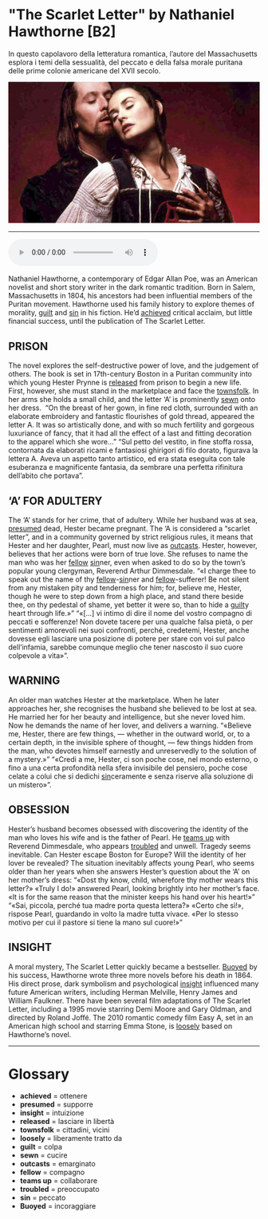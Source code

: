 # "The Scarlet Letter" by Nathaniel Hawthorne   [B2]

In questo capolavoro della letteratura romantica, l’autore del Massachusetts esplora i temi della sessualità, del peccato e della falsa morale puritana delle prime colonie americane del XVII secolo.

![](The%20Scarlet%20Letter%20by%20Nathaniel%20Hawthorne.jpg)

--------------

<div>
<audio controls autoplay>
    <source src="https:/raw.githubusercontent.com/dartie/speakup/2023-12/The%20Scarlet%20Letter%20by%20Nathaniel%20Hawthorne.mp3" type="audio/mpeg">
</audio>
</div>


Nathaniel Hawthorne, a contemporary of Edgar Allan Poe, was an American novelist and short story writer in the dark romantic tradition. Born in Salem, Massachusetts in 1804, his ancestors had been influential members of the Puritan movement. Hawthorne used his family history to explore themes of morality, [guilt](## "colpa") and [sin](## "peccato") in his fiction. He’d [achieved](## "ottenere") critical acclaim, but little financial success, until the publication of The Scarlet Letter.

## PRISON
The novel explores the self-destructive power of love, and the judgement of others. The book is set in 17th-century Boston in a Puritan community into which young Hester Prynne is [released](## "lasciare in libertà") from prison to begin a new life. First, however, she must stand in the marketplace and face the [townsfolk](## "cittadini, vicini"). In her arms she holds a small child, and the letter ‘A’ is prominently [sewn](## "cucire") onto her dress. 
“On the breast of her gown, in fine red cloth, surrounded with an elaborate embroidery and fantastic flourishes of gold thread, appeared the letter A. It was so artistically done, and with so much fertility and gorgeous luxuriance of fancy, that it had all the effect of a last and fitting decoration to the apparel which she wore...”
“Sul petto del vestito, in fine stoffa rossa, contornata da elaborati ricami e fantasiosi ghirigori di filo dorato, figurava la lettera A. Aveva un aspetto tanto artistico, ed era stata eseguita con tale esuberanza e magnificente fantasia, da sembrare una perfetta rifinitura dell’abito che portava”.

## ‘A’ FOR ADULTERY
The ‘A’ stands for her crime, that of adultery. While her husband was at sea, [presumed](## "supporre") dead, Hester became pregnant. The ‘A is considered a “scarlet letter”, and in a community governed by strict religious rules, it means that Hester and her daughter, Pearl, must now live as [outcasts](## "emarginato"). Hester, however, believes that her actions were born of true love. She refuses to name the man who was her [fellow](## "compagno") [sin](## "peccato")ner, even when asked to do so by the town’s popular young clergyman, Reverend Arthur Dimmesdale.
“«I charge thee to speak out the name of thy [fellow](## "compagno")-[sin](## "peccato")ner and [fellow](## "compagno")-sufferer! Be not silent from any mistaken pity and tenderness for him; for, believe me, Hester, though he were to step down from a high place, and stand there beside thee, on thy pedestal of shame, yet better it were so, than to hide a [guilt](## "colpa")y heart through life.»”
“«[...] vi intimo di dire il nome del vostro compagno di peccati e sofferenze! Non dovete tacere per una qualche falsa pietà, o per sentimenti amorevoli nei suoi confronti, perché, credetemi, Hester, anche dovesse egli lasciare una posizione di potere per stare con voi sul palco dell’infamia, sarebbe comunque meglio che tener nascosto il suo cuore colpevole a vita»”.

## WARNING
An older man watches Hester at the marketplace. When he later approaches her, she recognises the husband she believed to be lost at sea. He married her for her beauty and intelligence, but she never loved him. Now he demands the name of her lover, and delivers a warning.
“«Believe me, Hester, there are few things, — whether in the outward world, or, to a certain depth, in the invisible sphere of thought, — few things hidden from the man, who devotes himself earnestly and unreservedly to the solution of a mystery.»”
“«Credi a me, Hester, ci son poche cose, nel mondo esterno, o fino a una certa profondità nella sfera invisibile del pensiero, poche cose celate a colui che si dedichi [sin](## "peccato")ceramente e senza riserve alla soluzione di un mistero»”.

## OBSESSION
Hester’s husband becomes obsessed with discovering the identity of the man who loves his wife and is the father of Pearl. He [teams up](## "collaborare") with Reverend Dimmesdale, who appears [troubled](## "preoccupato") and unwell. Tragedy seems inevitable. Can Hester escape Boston for Europe? Will the identity of her lover be revealed? The situation inevitably affects young Pearl, who seems older than her years when she answers Hester’s question about the ‘A’ on her mother’s dress:
“«Dost thy know, child, wherefore thy mother wears this letter?»
«Truly I do!» answered Pearl, looking brightly into her mother’s face. «It is for the same reason that the minister keeps his hand over his heart!»”
“«Sai, piccola, perché tua madre porta questa lettera?» «Certo che sì!», rispose Pearl, guardando in volto la madre tutta vivace. «Per lo stesso motivo per cui il pastore si tiene la mano sul cuore!»”

## INSIGHT
A moral mystery, The Scarlet Letter quickly became a bestseller. [Buoyed](## "incoraggiare") by his success, Hawthorne wrote three more novels before his death in 1864. His direct prose, dark symbolism and psychological [insight](## "intuizione") influenced many future American writers, including Herman Melville, Henry James and William Faulkner. There have been several film adaptations of The Scarlet Letter, including a 1995 movie starring Demi Moore and Gary Oldman, and directed by Roland Joffé. The 2010 romantic comedy film Easy A, set in an American high school and starring Emma Stone, is [loosely](## "liberamente tratto da") based on Hawthorne’s novel.  

--------------

<div style = "display:block; clear:both; page-break-after:always;"></div>

# Glossary
* **achieved** = ottenere
* **presumed** = supporre
* **insight** = intuizione
* **released** = lasciare in libertà
* **townsfolk** = cittadini, vicini
* **loosely** = liberamente tratto da
* **guilt** = colpa
* **sewn** = cucire
* **outcasts** = emarginato
* **fellow** = compagno
* **teams up** = collaborare
* **troubled** = preoccupato
* **sin** = peccato
* **Buoyed** = incoraggiare

